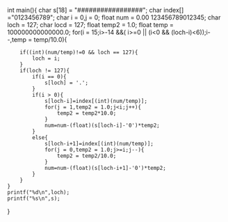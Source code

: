 int main(){
	char s[18] = "#################";
	char index[] ="0123456789";
	char i = 0,j = 0;
	float num = 0.00 123456789012345;
	char loch = 127;
	char locd = 127;
	float temp2 = 1.0;
	float temp = 100000000000000.0;
	for(i = 15;i>-14 &&( i>=0 || (i<0 && (loch-i)<6));i--,temp = temp/10.0){
		
		if((int)(num/temp)!=0 && loch == 127){
			loch = i;
		}
		if(loch != 127){
			if(i == 0){
				s[loch] = '.';
			}
			if(i > 0){
				s[loch-i]=index[(int)(num/temp)];
				for(j = 1,temp2 = 1.0;j<i;j++){
					temp2 = temp2*10.0;
				}
				num=num-(float)(s[loch-i]-'0')*temp2;
			}
			else{
				s[loch-i+1]=index[(int)(num/temp)];
				for(j = 0,temp2 = 1.0;j>=i;j--){
					temp2 = temp2/10.0;
				}
				num=num-(float)(s[loch-i+1]-'0')*temp2;
			}
		}
	}
	printf("%d\n",loch);
	printf("%s\n",s);
}
